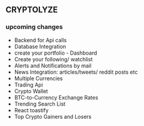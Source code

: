 ## CRYPTOLYZE 
### upcoming changes
- Backend for Api calls
- Database Integration
- create your portfolio - Dashboard
- Create your following/ watchlist
- Alerts and Notifications by mail
- News Integration: articles/tweets/ reddit posts etc
- Multiple Currencies
- Trading Api
- Crypto Wallet 
- BTC-to-Currency Exchange Rates
- Trending Search List
- React toastify
- Top Crypto Gainers and Losers